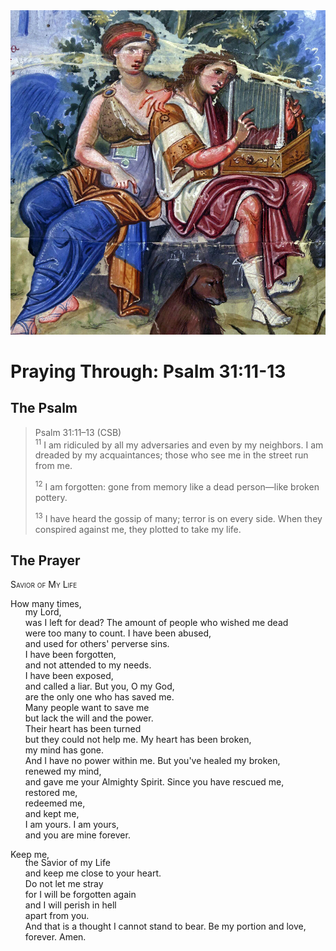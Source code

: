 <img class="intro-right" src="../images/art-paris-psalter.jpg">

<style>
  li {list-style-type: none;}
  p + ul {
    margin-top: -18px;
}
</style>

# Praying Through: Psalm 31:11-13

## The Psalm

>Psalm 31:11–13 (CSB)  
><sup>11</sup> I am ridiculed by all my adversaries and even by my neighbors. I am dreaded by my acquaintances; those who see me in the street run from me. 
>
><sup>12</sup> I am forgotten: gone from memory like a dead person—like broken pottery. 
>
><sup>13</sup> I have heard the gossip of many; terror is on every side. When they conspired against me, they plotted to take my life.

## The Prayer

<div style="font-variant: small-caps;">Savior of My Life</div>

How many times,
* my Lord,
* was I left for dead?
The amount of people who wished me dead
* were too many to count.
I have been abused,
* and used for others' perverse sins.
* I have been forgotten,
* and not attended to my needs.
* I have been exposed,
* and called a liar.
But you, O my God,
* are the only one who has saved me.
* Many people want to save me
* but lack the will and the power.
* Their heart has been turned
* but they could not help me.
My heart has been broken,
* my mind has gone.
* And I have no power within me.
But you've healed my broken,
* renewed my mind,
* and gave me your Almighty Spirit.
Since you have rescued me,
* restored me,
* redeemed me,
* and kept me,
* I am yours.
I am yours,
* and you are mine forever.

Keep me,
* the Savior of my Life
* and keep me close to your heart.
* Do not let me stray
* for I will be forgotten again
* and I will perish in hell
* apart from you.
* And that is a thought I cannot stand to bear.
Be my portion and love,
* forever.
Amen.
